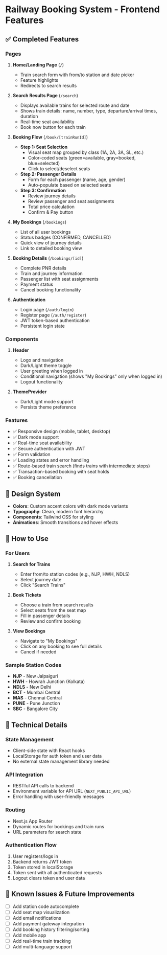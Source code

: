 # Railway Booking System - Frontend Features

## ✅ Completed Features

### Pages
1. **Home/Landing Page** (`/`)
   - Train search form with from/to station and date picker
   - Feature highlights
   - Redirects to search results

2. **Search Results Page** (`/search`)
   - Displays available trains for selected route and date
   - Shows train details: name, number, type, departure/arrival times, duration
   - Real-time seat availability
   - Book now button for each train

3. **Booking Flow** (`/book/[trainRunId]`)
   - **Step 1: Seat Selection**
     - Visual seat map grouped by class (1A, 2A, 3A, SL, etc.)
     - Color-coded seats (green=available, gray=booked, blue=selected)
     - Click to select/deselect seats
   - **Step 2: Passenger Details**
     - Form for each passenger (name, age, gender)
     - Auto-populate based on selected seats
   - **Step 3: Confirmation**
     - Review journey details
     - Review passenger and seat assignments
     - Total price calculation
     - Confirm & Pay button

4. **My Bookings** (`/bookings`)
   - List of all user bookings
   - Status badges (CONFIRMED, CANCELLED)
   - Quick view of journey details
   - Link to detailed booking view

5. **Booking Details** (`/bookings/[id]`)
   - Complete PNR details
   - Train and journey information
   - Passenger list with seat assignments
   - Payment status
   - Cancel booking functionality

6. **Authentication**
   - Login page (`/auth/login`)
   - Register page (`/auth/register`)
   - JWT token-based authentication
   - Persistent login state

### Components
1. **Header**
   - Logo and navigation
   - Dark/Light theme toggle
   - User greeting when logged in
   - Conditional navigation (shows "My Bookings" only when logged in)
   - Logout functionality

2. **ThemeProvider**
   - Dark/Light mode support
   - Persists theme preference

### Features
- ✅ Responsive design (mobile, tablet, desktop)
- ✅ Dark mode support
- ✅ Real-time seat availability
- ✅ Secure authentication with JWT
- ✅ Form validation
- ✅ Loading states and error handling
- ✅ Route-based train search (finds trains with intermediate stops)
- ✅ Transaction-based booking with seat holds
- ✅ Booking cancellation

## 🎨 Design System
- **Colors**: Custom accent colors with dark mode variants
- **Typography**: Clean, modern font hierarchy
- **Components**: Tailwind CSS for styling
- **Animations**: Smooth transitions and hover effects

## 🚀 How to Use

### For Users
1. **Search for Trains**
   - Enter from/to station codes (e.g., NJP, HWH, NDLS)
   - Select journey date
   - Click "Search Trains"

2. **Book Tickets**
   - Choose a train from search results
   - Select seats from the seat map
   - Fill in passenger details
   - Review and confirm booking

3. **View Bookings**
   - Navigate to "My Bookings"
   - Click on any booking to see full details
   - Cancel if needed

### Sample Station Codes
- **NJP** - New Jalpaiguri
- **HWH** - Howrah Junction (Kolkata)
- **NDLS** - New Delhi
- **BCT** - Mumbai Central
- **MAS** - Chennai Central
- **PUNE** - Pune Junction
- **SBC** - Bangalore City

## 🔧 Technical Details

### State Management
- Client-side state with React hooks
- LocalStorage for auth token and user data
- No external state management library needed

### API Integration
- RESTful API calls to backend
- Environment variable for API URL (`NEXT_PUBLIC_API_URL`)
- Error handling with user-friendly messages

### Routing
- Next.js App Router
- Dynamic routes for bookings and train runs
- URL parameters for search state

### Authentication Flow
1. User registers/logs in
2. Backend returns JWT token
3. Token stored in localStorage
4. Token sent with all authenticated requests
5. Logout clears token and user data

## 🐛 Known Issues & Future Improvements
- [ ] Add station code autocomplete
- [ ] Add seat map visualization
- [ ] Add email notifications
- [ ] Add payment gateway integration
- [ ] Add booking history filtering/sorting
- [ ] Add mobile app
- [ ] Add real-time train tracking
- [ ] Add multi-language support

